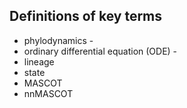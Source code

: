 ## Definitions of key terms
* phylodynamics -
* ordinary differential equation (ODE) - 
* lineage
* state
* MASCOT
* nnMASCOT

